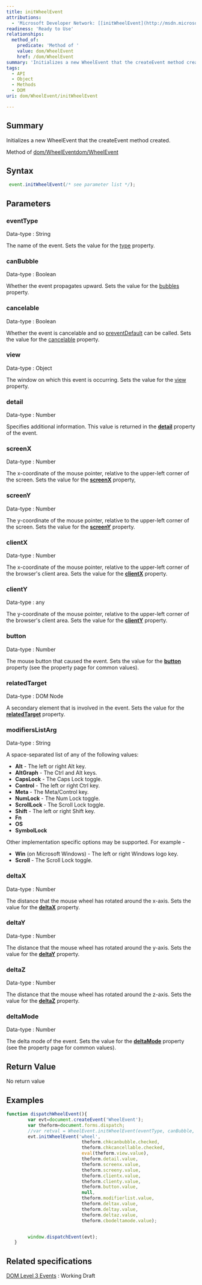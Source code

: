 ```yaml
---
title: initWheelEvent
attributions:
  - 'Microsoft Developer Network: [[initWheelEvent](http://msdn.microsoft.com/en-us/library/ie/ff975254(v=vs.85).aspx) Article]'
readiness: 'Ready to Use'
relationships:
  method_of:
    predicate: 'Method of '
    value: dom/WheelEvent
    href: /dom/WheelEvent
summary: 'Initializes a new WheelEvent that the createEvent method created.'
tags:
  - API
  - Object
  - Methods
  - DOM
uri: dom/WheelEvent/initWheelEvent

---
```

## <span>Summary</span>

Initializes a new WheelEvent that the createEvent method created.

Method of [dom/WheelEvent](/dom/WheelEvent)[dom/WheelEvent](/dom/WheelEvent)

## <span>Syntax</span>

``` js
 event.initWheelEvent(/* see parameter list */);
```

## <span>Parameters</span>

### <span>eventType</span>

 Data-type
:   String

 The name of the event. Sets the value for the [type](/dom/Event/type) property.

### <span>canBubble</span>

 Data-type
:   Boolean

 Whether the event propagates upward. Sets the value for the [bubbles](/dom/Event/bubbles) property.

### <span>cancelable</span>

 Data-type
:   Boolean

 Whether the event is cancelable and so [preventDefault](/dom/Event/preventDefault) can be called. Sets the value for the [cancelable](/dom/Event/cancelable) property.

### <span>view</span>

 Data-type
:   Object

 The window on which this event is occurring. Sets the value for the [view](/dom/UIEvent/view) property.

### <span>detail</span>

 Data-type
:   Number

 Specifies additional information. This value is returned in the [**detail**](/dom/UIEvent/detail) property of the event.

### <span>screenX</span>

 Data-type
:   Number

 The x-coordinate of the mouse pointer, relative to the upper-left corner of the screen. Sets the value for the [**screenX**](/dom/MouseEvent/screenX) property,

### <span>screenY</span>

 Data-type
:   Number

 The y-coordinate of the mouse pointer, relative to the upper-left corner of the screen. Sets the value for the [**screenY**](/dom/MouseEvent/screenY) property.

### <span>clientX</span>

 Data-type
:   Number

 The x-coordinate of the mouse pointer, relative to the upper-left corner of the browser's client area. Sets the value for the [**clientX**](/dom/MouseEvent/clientX) property.

### <span>clientY</span>

 Data-type
:   any

 The y-coordinate of the mouse pointer, relative to the upper-left corner of the browser's client area. Sets the value for the [**clientY**](/dom/MouseEvent/clientY) property.

### <span>button</span>

 Data-type
:   Number

 The mouse button that caused the event. Sets the value for the [**button**](/dom/MouseEvent/button) property (see the property page for common values).

### <span>relatedTarget</span>

 Data-type
:   DOM Node

 A secondary element that is involved in the event. Sets the value for the [**relatedTarget**](/dom/MouseEvent/relatedTarget) property.

### <span>modifiersListArg</span>

 Data-type
:   String

 A space-separated list of any of the following values:

-   **Alt** - The left or right Alt key.
-   **AltGraph** - The Ctrl and Alt keys.
-   **CapsLock** - The Caps Lock toggle.
-   **Control** - The left or right Ctrl key.
-   **Meta** - The Meta/Control key.
-   **NumLock** - The Num Lock toggle.
-   **ScrollLock** - The Scroll Lock toggle.
-   **Shift** - The left or right Shift key.
-   **Fn**
-   **OS**
-   **SymbolLock**

Other implementation specific options may be supported. For example -

-   **Win** (on Microsoft Windows) - The left or right Windows logo key.
-   **Scroll** - The Scroll Lock toggle.

### <span>deltaX</span>

 Data-type
:   Number

 The distance that the mouse wheel has rotated around the x-axis. Sets the value for the [**deltaX**](/dom/WheelEvent/deltaX) property.

### <span>deltaY</span>

 Data-type
:   Number

 The distance that the mouse wheel has rotated around the y-axis. Sets the value for the [**deltaY**](/dom/WheelEvent/deltaY) property.

### <span>deltaZ</span>

 Data-type
:   Number

 The distance that the mouse wheel has rotated around the z-axis. Sets the value for the [**deltaZ**](/dom/WheelEvent/deltaZ) property.

### <span>deltaMode</span>

 Data-type
:   Number

 The delta mode of the event. Sets the value for the [**deltaMode**](/dom/WheelEvent/deltaMode) property (see the property page for common values).

## <span>Return Value</span>

No return value

## <span>Examples</span>

``` js
function dispatchWheelEvent(){
        var evt=document.createEvent('WheelEvent');
        var theform=document.forms.dispatch;
        //var retval = WheelEvent.initWheelEvent(eventType, canBubble, cancelable, view, detail, screenXArg, screenYArg, clientXArg, clientYArg, buttonArg, relatedTargetArg, modifiersListArg, deltaX, deltaY, deltaZ, deltaMode);
        evt.initWheelEvent('wheel',
                            theform.chkcanbubble.checked,
                            theform.chkcancellable.checked,
                            eval(theform.view.value),
                            theform.detail.value,
                            theform.screenx.value,
                            theform.screeny.value,
                            theform.clientx.value,
                            theform.clienty.value,
                            theform.button.value,
                            null,
                            theform.modifierlist.value,
                            theform.deltax.value,
                            theform.deltay.value,
                            theform.deltaz.value,
                            theform.cbodeltamode.value);


        window.dispatchEvent(evt);
   }
```

## <span>Related specifications</span>

[DOM Level 3 Events](http://www.w3.org/TR/DOM-Level-3-Events/)
:   Working Draft
